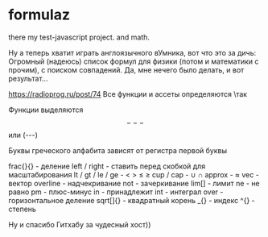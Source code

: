 # formulaz
there my test-javascript project. and math.

Ну а теперь хватит играть англоязычного вУмника, вот что это за дичь:
  Огромный (надеюсь) список формул для физики (потом и математики с прочим), с поиском совпадений.
  Да, мне нечего было делать, и вот результат...
  
  
https://radioprog.ru/post/74
Все функции и ассеты определяются \так

Функции выделяются $$---$$ или \(---\)

Буквы греческого алфабита зависят от регистра первой буквы

frac{}{}          -	деление
left / right      -	ставить перед скобкой для масштабирования
lt / gt / le / ge -	<	>	≤	≥
cup / cap         -	∪	∩
approx            -	≈
vec               -	вектор
overline          -	надчекривание
not               -	зачеркивание
lim[]             -	лимит
ne                -	не равно
pm                -	плюс-минус
in                -	принадлежит
int               -	интеграл
over              -	горизонтальное деление
sqrt[]{}          -	квадратный корень
_{}               -	индекс
^{}               -	степень


Ну и спасибо Гитхабу за чудесный хост))
